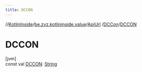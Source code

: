 ```yaml
---
title: DCCON
---
```

//[KotlinInside](../../../../index.html)/[be.zvz.kotlininside.value](../../index.html)/[ApiUrl](../index.html)
/[DCCon](index.html)/[DCCON](-d-c-c-o-n.html)

# DCCON

[jvm]\
const val [DCCON](-d-c-c-o-n.html): [String](https://kotlinlang.org/api/latest/jvm/stdlib/kotlin/-string/index.html)




